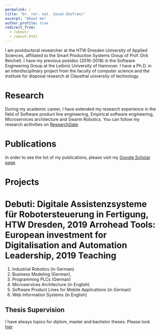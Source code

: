 ```yaml
---
permalink: /
title: "Dr. rer. nat. Javad Ghofrani"
excerpt: "About me"
author_profile: true
redirect_from: 
  - /about/
  - /about.html
---
```



I am postdoctoral researcher at the HTW Dresden University of Applied Sciences, affiliated to the Smart Production Systems Group of Prof. Dirk Reichelt. I have my previous postdoc (2016-2018) in the Software Engineering Group at the Leibniz University of Hannover. I have a Ph.D. in an interdisciplinary project from the faculty of computer science and the institute for disposal research at Clausthal university of technology.

Research 
======
During my academic career, I have extended my research experience in the field of Software product line engineering, Empirical software engineering, Microservices architecture and Swarm Robotics. You can follow my research acitivities on [ResearchGate](https://www.researchgate.net/profile/Javad_Ghofrani) 


Publications 
======
In order to see  the list of my publications, please visit my [Google Scholar page](https://scholar.google.de/citations?user=OkG7y0IAAAAJ&hl=de).


Projects
======
 Debuti: Digitale Assistenzsysteme für Robotersteuerung in Fertigung, HTW Dresden, 2019
 Arrohead Tools: European investment for Digitalisation and Automation Leadership, 2019 
Teaching
======
1. Industrial Robotics (in German)
2. Business Modeling (German),
3. Programming PLCs (German)
4. Microservices Architecture (in English)
5. Software Product Lines for Mobile Applications (in German) 
6. Web Information Systems (in English)

Thesis Supervision
------
I have always topics for diplom, master and bachelor theses. Please look [hier](https://www.htw-dresden.de/de/fakultaet-informatikmathematik/forschung/arbeitsgruppen/smart-production-systems/ausschreibungen.html) 


